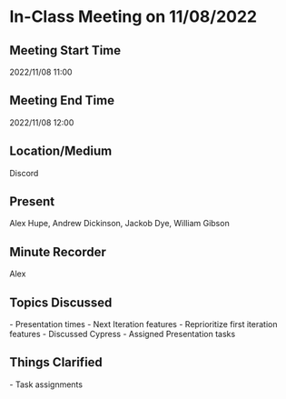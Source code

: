 <h1>In-Class Meeting on 11/08/2022</h1>

<h2>Meeting Start Time</h2>

2022/11/08 11:00

<h2>Meeting End Time</h2>

2022/11/08 12:00

<h2>Location/Medium</h2>

Discord

<h2>Present</h2>

Alex Hupe, Andrew Dickinson, Jackob Dye, William Gibson

<h2>Minute Recorder</h2>

Alex

<h2>Topics Discussed</h2>
- Presentation times
- Next Iteration features
- Reprioritize first iteration features
- Discussed Cypress
- Assigned Presentation tasks

<h2>Things Clarified</h2>
- Task assignments
